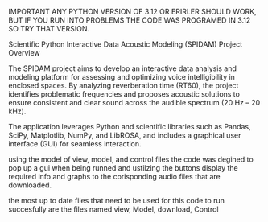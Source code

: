 IMPORTANT
ANY PYTHON VERSION OF 3.12 OR ERIRLER SHOULD WORK, BUT IF YOU RUN INTO PROBLEMS THE CODE WAS PROGRAMED IN 3.12 SO TRY THAT VERSION.

Scientific Python Interactive Data Acoustic Modeling (SPIDAM) Project Overview

The SPIDAM project aims to develop an interactive data analysis and modeling platform for assessing and optimizing voice intelligibility in enclosed spaces. By analyzing reverberation time (RT60), the project identifies problematic frequencies and proposes acoustic solutions to ensure consistent and clear sound across the audible spectrum (20 Hz – 20 kHz).

The application leverages Python and scientific libraries such as Pandas, SciPy, Matplotlib, NumPy, and LibROSA, and includes a graphical user interface (GUI) for seamless interaction.

using the model of view, model, and control files the code was degined to pop up a gui when being runned and ustilzing the buttons display the required info and graphs to the corisponding audio files that are downloaded.

the most up to date files that need to be used for this code to run succesfully are the files named view, Model, download, Control


